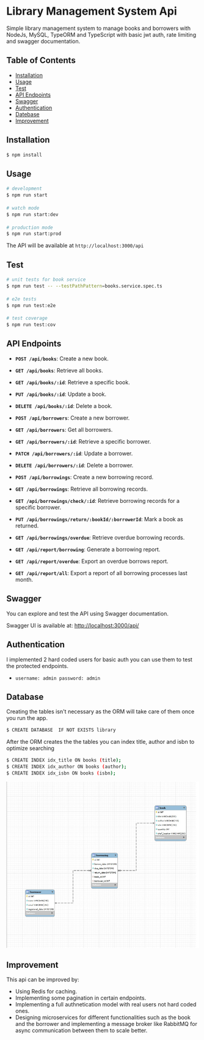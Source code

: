# Library Management System Api

Simple library management system to manage books and borrowers with NodeJs, MySQL, TypeORM and TypeScript with basic jwt auth, rate limiting and swagger documentation.

## Table of Contents

- [Installation](#installation)
- [Usage](#usage)
- [Test](#test)
- [API Endpoints](#api-endpoints)
- [Swagger](#swagger)
- [Authentication](#authentication)
- [Datebase](#database)
- [Improvement](#improvement)





## Installation

```bash
$ npm install
```

## Usage

```bash
# development
$ npm run start

# watch mode
$ npm run start:dev

# production mode
$ npm run start:prod
```
The API will be available at `http://localhost:3000/api`

## Test

```bash
# unit tests for book service
$ npm run test -- --testPathPattern=books.service.spec.ts

# e2e tests
$ npm run test:e2e

# test coverage
$ npm run test:cov
```

## API Endpoints

- **`POST /api/books`**: Create a new book.
- **`GET /api/books`**: Retrieve all books.
- **`GET /api/books/:id`**: Retrieve a specific book.
- **`PUT /api/books/:id`**: Update a book.
- **`DELETE /api/books/:id`**: Delete a book.

- **`POST /api/borrowers`**: Create a new borrower.
- **`GET /api/borrowers`**: Get all borrowers.
- **`GET /api/borrowers/:id`**: Retrieve a specific borrower.
- **`PATCH /api/borrowers/:id`**: Update a borrower.
- **`DELETE /api/borrowers/:id`**: Delete a borrower.

- **`POST /api/borrowings`**: Create a new borrowing record.
- **`GET /api/borrowings`**: Retrieve all borrowing records.
- **`GET /api/borrowings/check/:id`**: Retrieve borrowing records for a specific borrower.
- **`PUT /api/borrowings/return/:bookId/:borrowerId`**: Mark a book as returned.
- **`GET /api/borrowings/overdue`**: Retrieve overdue borrowing records.

- **`GET /api/report/borrowing`**: Generate a borrowing report.
- **`GET /api/report/overdue`**: Export an overdue borrows report.
- **`GET /api/report/all`**: Export a report of all borrowing processes last month.

## Swagger

You can explore and test the API using Swagger documentation.

Swagger UI is available at: [http://localhost:3000/api/](http://localhost:3000/api/)

## Authentication

I implemented 2 hard coded users for basic auth you can use them to test the protected endpoints.

- `username: admin password: admin`
## Database

Creating the tables isn't necessary as the ORM will take care of them once you run the app.

```bash
$ CREATE DATABASE  IF NOT EXISTS library
```
After the ORM creates the the tables you can index title, author and isbn to optimize searching

```bash
$ CREATE INDEX idx_title ON books (title);
$ CREATE INDEX idx_author ON books (author);
$ CREATE INDEX idx_isbn ON books (isbn);

```
![Db Schema](db-diagram.jpg)

## Improvement

This api can be improved by: 

- Using Redis for caching.
- Implementing some pagination in certain endpoints.
- Implementing a full authnetication model with real users not hard coded ones.
- Designing microservices for different functionalities such as the book and the borrower and implementing
a message broker like RabbitMQ for async communication between them to scale better.


